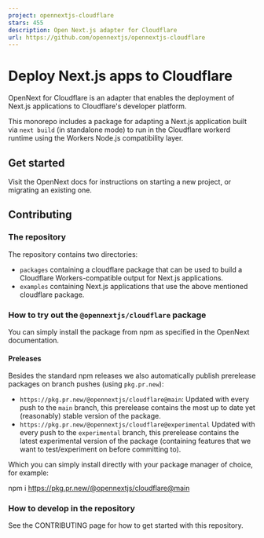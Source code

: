```yaml
---
project: opennextjs-cloudflare
stars: 455
description: Open Next.js adapter for Cloudflare
url: https://github.com/opennextjs/opennextjs-cloudflare
---
```


Deploy Next.js apps to Cloudflare
=================================

OpenNext for Cloudflare is an adapter that enables the deployment of Next.js applications to Cloudflare's developer platform.

This monorepo includes a package for adapting a Next.js application built via `next build` (in standalone mode) to run in the Cloudflare workerd runtime using the Workers Node.js compatibility layer.

Get started
-----------

Visit the OpenNext docs for instructions on starting a new project, or migrating an existing one.

Contributing
------------

### The repository

The repository contains two directories:

-   `packages` containing a cloudflare package that can be used to build a Cloudflare Workers-compatible output for Next.js applications.
-   `examples` containing Next.js applications that use the above mentioned cloudflare package.

### How to try out the `@opennextjs/cloudflare` package

You can simply install the package from npm as specified in the OpenNext documentation.

#### Preleases

Besides the standard npm releases we also automatically publish prerelease packages on branch pushes (using `pkg.pr.new`):

-   `https://pkg.pr.new/@opennextjs/cloudflare@main`: Updated with every push to the `main` branch, this prerelease contains the most up to date yet (reasonably) stable version of the package.
-   `https://pkg.pr.new/@opennextjs/cloudflare@experimental` Updated with every push to the `experimental` branch, this prerelease contains the latest experimental version of the package (containing features that we want to test/experiment on before committing to).

Which you can simply install directly with your package manager of choice, for example:

npm i https://pkg.pr.new/@opennextjs/cloudflare@main

### How to develop in the repository

See the CONTRIBUTING page for how to get started with this repository.
